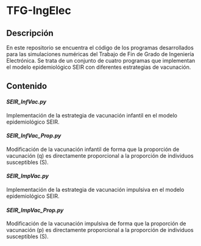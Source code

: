 # TFG-IngElec
## Descripción
En este repositorio se encuentra el código de los programas desarrollados para las simulaciones numéricas del Trabajo de Fin de Grado de 
Ingeniería Electrónica. Se trata de un conjunto de cuatro programas que implementan el modelo epidemiológico SEIR con diferentes 
estrategias de vacunación. 
## Contenido
#### *SEIR_InfVac.py*
Implementación de la estrategia de vacunación infantil en el modelo epidemiológico SEIR.
#### *SEIR_InfVac_Prop.py*
Modificación de la vacunación infantil de forma que la proporción de vacunación (q) es directamente proporcional a la proporción de individuos susceptibles (S).
#### *SEIR_ImpVac.py*
Implementación de la estrategia de vacunación impulsiva en el modelo epidemiológico SEIR.
#### *SEIR_ImpVac_Prop.py*
Modificación de la vacunación impulsiva de forma que la proporción de vacunación (p) es directamente proporcional a la proporción de individuos susceptibles (S).
